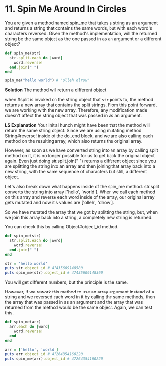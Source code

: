 # 11. Spin Me Around In Circles

You are given a method named spin_me that takes a string as an argument and returns a string that contains the same words, but with each word's characters reversed. Given the method's implementation, will the returned string be the same object as the one passed in as an argument or a different object?

```ruby
def spin_me(str)
  str.split.each do |word|
    word.reverse!
  end.join(" ")
end

spin_me("hello world") # "olleh dlrow"
```

**Solution**
The method will return a different object

when #split is invoked on the string object that `str` points to, the method returns a new array that contains the split strings. From this point forward, we are working with the new array. Therefore, any modification made doesn't affect the string object that was passed in as an argument.


**LS Explanation**
Your initial hunch might have been that the method will return the same string object. Since we are using mutating method String#reverse! inside of the do..end block, and we are also calling each method on the resulting array, which also returns the original array.

However, as soon as we have converted string into an array by calling split method on it, it is no longer possible for us to get back the original object again. Even just doing str.split.join(" ") returns a different object since you are splitting the string into an array and then joining that array back into a new string, with the same sequence of characters but still, a different object.

Let's also break down what happens inside of the spin_me method. str.split converts the string into array ['hello', 'world']. When we call each method on this array and reverse each word inside of the array, our original array gets mutated and now it's values are ['olleh', 'dlrow'].

So we have mutated the array that we got by splitting the string, but, when we join this array back into a string, a completely new string is returned.

You can check this by calling Object#object_id method.

```ruby
def spin_me(str)
  str.split.each do |word|
    word.reverse!
  end.join(" ")
end

str = 'hello world'
puts str.object_id # 47435609148580
puts spin_me(str).object_id # 47435609148360
```

You will get different numbers, but the principle is the same.

However, if we rework this method to use an array argument instead of a string and we reversed each word in it by calling the same methods, then the array that was passed in as an argument and the array that was returned from the method would be the same object. Again, we can test this.

```ruby
def spin_me(arr)
  arr.each do |word|
    word.reverse!
  end
end

arr = ['hello', 'world']
puts arr.object_id # 47264354160220
puts spin_me(arr).object_id # 47264354160220
```